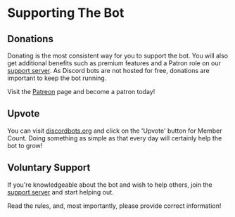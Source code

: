 # Supporting The Bot

## Donations

Donating is the most consistent way for you to support the bot. You will also get additional benefits such as premium features and a Patron role on our [support server](https://discord.gg/dWMgWWw). As Discord bots are not hosted for free, donations are important to keep the bot running.

Visit the [Patreon](https://www.patreon.com/member_count) page and become a patron today!

## Upvote

You can visit [discordbots.org](https://discordbots.org/bot/membercount) and click on the 'Upvote' button for Member Count. Doing something as simple as that every day will certainly help the bot to grow!

## Voluntary Support

If you're knowledgeable about the bot and wish to help others, join the [support server](https://discord.gg/dWMgWWw) and start helping out.

Read the rules, and, most importantly, please provide correct information!

